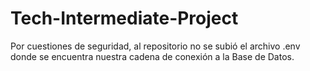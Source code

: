 # Tech-Intermediate-Project

Por cuestiones de seguridad, al repositorio no se subió el archivo .env donde se encuentra nuestra cadena de
conexión a la Base de Datos. 

